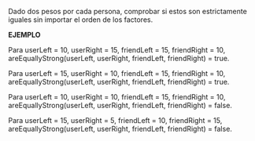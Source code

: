 Dado dos pesos por cada persona, comprobar si estos son estrictamente iguales sin importar el orden de los factores.

**EJEMPLO**

Para userLeft = 10, userRight = 15, friendLeft = 15, friendRight = 10, areEquallyStrong(userLeft, userRight, friendLeft, friendRight) = true.

Para userLeft = 15, userRight = 10, friendLeft = 15, friendRight = 10, areEquallyStrong(userLeft, userRight, friendLeft, friendRight) = true.

Para userLeft = 10, userRight = 10, friendLeft = 15, friendRight = 10, areEquallyStrong(userLeft, userRight, friendLeft, friendRight) = false.

Para userLeft = 15, userRight = 5, friendLeft = 10, friendRight = 15, areEquallyStrong(userLeft, userRight, friendLeft, friendRight) = false.
